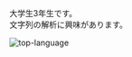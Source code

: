 大学生3年生です。  
文字列の解析に興味があります。  

![top-language](https://github-readme-stats.vercel.app/api/top-langs/?username=x0y14&layout=compact)

